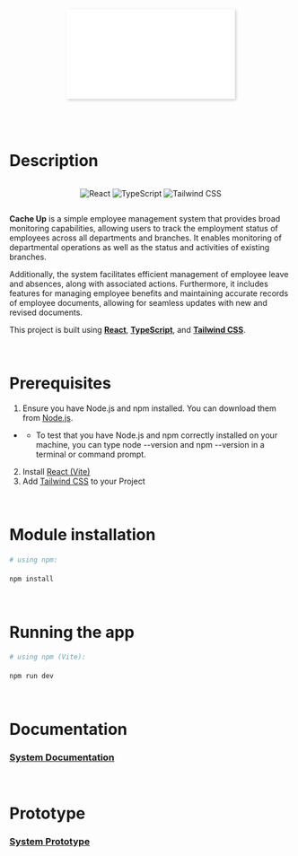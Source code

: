 <div style="text-align: center;">
  <img src="./main/src/assets/logo.png" alt="Logo" style="width: 300px; height: auto; box-shadow: 2px 2px 5px rgba(0, 0, 0, 0.2);">
</div>

<br>
<br>
<br>

# Description

<div style="display:flex; justify-content:center">

![React](https://img.shields.io/badge/React-20232A?style=for-the-badge&logo=react&logoColor=61DAFB)
![TypeScript](https://img.shields.io/badge/TypeScript-007ACC?style=for-the-badge&logo=typescript&logoColor=white)
![Tailwind CSS](https://img.shields.io/badge/Tailwind_CSS-38B2AC?style=for-the-badge&logo=tailwind-css&logoColor=white)

</div>

**Cache Up** is a simple employee management system that provides broad monitoring capabilities, allowing users to track the employment status of employees across all departments and branches. It enables monitoring of departmental operations as well as the status and activities of existing branches.

Additionally, the system facilitates efficient management of employee leave and absences, along with associated actions. Furthermore, it includes features for managing employee benefits and maintaining accurate records of employee documents, allowing for seamless updates with new and revised documents.

This project is built using [**React**](https://reactjs.org/), [**TypeScript**](https://www.typescriptlang.org/), and [**Tailwind CSS**](https://tailwindcss.com/).

<br>

# Prerequisites

1. Ensure you have Node.js and npm installed. You can download them from [Node.js](https://nodejs.org/).

- - To test that you have Node.js and npm correctly installed on your machine, you can type node --version and npm --version in a terminal or command prompt.

2. Install [React (Vite)](https://vitejs.dev/guide/)
3. Add [Tailwind CSS](https://tailwindcss.com/docs/guides/vite) to your Project

<br>

# Module installation

```bash
# using npm:

npm install
```

<br>

# Running the app

```bash
# using npm (Vite):

npm run dev
```

<br>

# Documentation

### <u>[System Documentation](https://docs.google.com/document/d/1rbER1dkJ3U0tZ286-xFqRDMMaCnPensxyryNm-GdKto/edit?usp=sharing)</u>

<br>

# Prototype

### <u>[System Prototype](https://www.figma.com/design/J5LybgiS7tXDWHB21Wo0i1/Cache-Up?node-id=0-1&t=zAnuOnayQNbb7i37-0)
